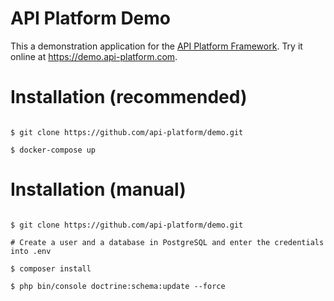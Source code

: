 API Platform Demo
=================

This a demonstration application for the [API Platform Framework](https://api-platform.com).
Try it online at <https://demo.api-platform.com>.

Installation (recommended)
==========================

```shell

$ git clone https://github.com/api-platform/demo.git

$ docker-compose up
```

Installation (manual)
=====================

```shell

$ git clone https://github.com/api-platform/demo.git

# Create a user and a database in PostgreSQL and enter the credentials into .env

$ composer install

$ php bin/console doctrine:schema:update --force
```
